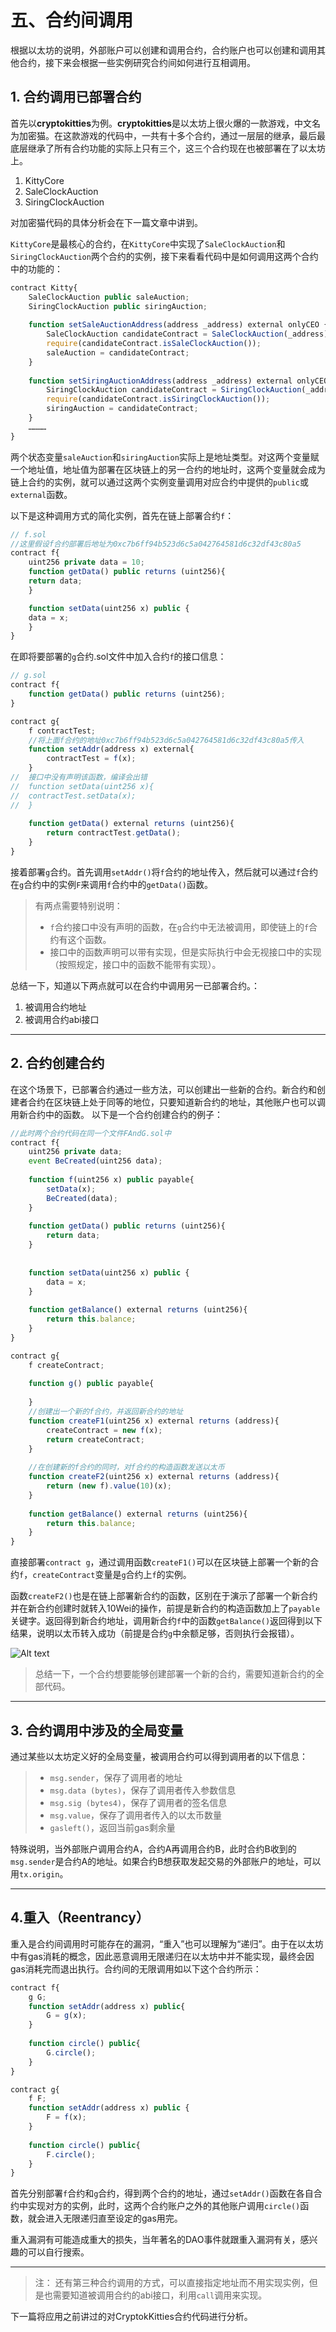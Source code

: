 # 五、合约间调用
根据以太坊的说明，外部账户可以创建和调用合约，合约账户也可以创建和调用其他合约，接下来会根据一些实例研究合约间如何进行互相调用。

## 1. 合约调用已部署合约
首先以**cryptokitties**为例。**cryptokitties**是以太坊上很火爆的一款游戏，中文名为加密猫。在这款游戏的代码中，一共有十多个合约，通过一层层的继承，最后最底层继承了所有合约功能的实际上只有三个，这三个合约现在也被部署在了以太坊上。
1. KittyCore
2. SaleClockAuction
3. SiringClockAuction

对加密猫代码的具体分析会在下一篇文章中讲到。

`KittyCore`是最核心的合约，在`KittyCore`中实现了`SaleClockAuction`和`SiringClockAuction`两个合约的实例，接下来看看代码中是如何调用这两个合约中的功能的：
```javascript
contract Kitty{
    SaleClockAuction public saleAuction;
    SiringClockAuction public siringAuction;
	
    function setSaleAuctionAddress(address _address) external onlyCEO {
        SaleClockAuction candidateContract = SaleClockAuction(_address);
        require(candidateContract.isSaleClockAuction());
        saleAuction = candidateContract;
    }
    
    function setSiringAuctionAddress(address _address) external onlyCEO {
        SiringClockAuction candidateContract = SiringClockAuction(_address);
        require(candidateContract.isSiringClockAuction());
        siringAuction = candidateContract;
    }
    …………
}
```
两个状态变量`saleAuction`和`siringAuction`实际上是地址类型。对这两个变量赋一个地址值，地址值为部署在区块链上的另一合约的地址时，这两个变量就会成为链上合约的实例，就可以通过这两个实例变量调用对应合约中提供的`public`或`external`函数。

以下是这种调用方式的简化实例，首先在链上部署合约`f`：
```javascript
// f.sol
//这里假设f合约部署后地址为0xc7b6ff94b523d6c5a042764581d6c32df43c80a5
contract f{
    uint256 private data = 10;
    function getData() public returns (uint256){
	return data;
    }

    function setData(uint256 x) public {
	data = x;
    }
}
```
在即将要部署的`g`合约.sol文件中加入合约`f`的接口信息：
```javascript
// g.sol
contract f{
    function getData() public returns (uint256);
}

contract g{
    f contractTest;
    //将上面f合约的地址0xc7b6ff94b523d6c5a042764581d6c32df43c80a5传入
    function setAddr(address x) external{
        contractTest = f(x);
    }
//  接口中没有声明该函数，编译会出错
//  function setData(uint256 x){
//	contractTest.setData(x);	
//  }
	
    function getData() external returns (uint256){
        return contractTest.getData();
    }    
}
```
接着部署`g`合约。首先调用`setAddr()`将`f`合约的地址传入，然后就可以通过`f`合约在`g`合约中的实例`F`来调用`f`合约中的`getData()`函数。
> 有两点需要特别说明：
> * `f`合约接口中没有声明的函数，在`g`合约中无法被调用，即使链上的`f`合约有这个函数。
> * 接口中的函数声明可以带有实现，但是实际执行中会无视接口中的实现（按照规定，接口中的函数不能带有实现）。

总结一下，知道以下两点就可以在合约中调用另一已部署合约。：
1. 被调用合约地址
2. 被调用合约abi接口

***
## 2. 合约创建合约
在这个场景下，已部署合约通过一些方法，可以创建出一些新的合约。新合约和创建者合约在区块链上处于同等的地位，只要知道新合约的地址，其他账户也可以调用新合约中的函数。
以下是一个合约创建合约的例子：
```javascript
//此时两个合约代码在同一个文件FAndG.sol中
contract f{
    uint256 private data;
    event BeCreated(uint256 data);
    
    function f(uint256 x) public payable{
        setData(x);
        BeCreated(data);
    }
    
    function getData() public returns (uint256){
        return data;
    }
    
    
    function setData(uint256 x) public {
        data = x;
    }
    
    function getBalance() external returns (uint256){
        return this.balance;
    }
}

contract g{
    f createContract;
    
    function g() public payable{
        
    }
    //创建出一个新的f合约，并返回新合约的地址
    function createF1(uint256 x) external returns (address){
        createContract = new f(x);
        return createContract;
    }
    
    //在创建新的f合约的同时，对f合约的构造函数发送以太币
    function createF2(uint256 x) external returns (address){
        return (new f).value(10)(x);
    }
    
    function getBalance() external returns (uint256){
        return this.balance;
    }
}
```
直接部署`contract g`，通过调用函数`createF1()`可以在区块链上部署一个新的合约`f`，`createContract`变量是`g`合约上`f`的实例。

函数`createF2()`也是在链上部署新合约的函数，区别在于演示了部署一个新合约并在新合约创建时就转入10Wei的操作，前提是新合约的构造函数加上了`payable`关键字。返回得到新合约地址，调用新合约`f`中的函数`getBalance()`返回得到以下结果，说明以太币转入成功（前提是合约`g`中余额足够，否则执行会报错）。
 
![Alt text](./balance返回图.png)

>总结一下，一个合约想要能够创建部署一个新的合约，需要知道新合约的全部代码。

***
## 3. 合约调用中涉及的全局变量
通过某些以太坊定义好的全局变量，被调用合约可以得到调用者的以下信息：
> * `msg.sender`，保存了调用者的地址
> * `msg.data (bytes)`，保存了调用者传入参数信息
> * `msg.sig (bytes4)`，保存了调用者的签名信息
> * `msg.value`，保存了调用者传入的以太币数量
> * `gasleft()`，返回当前gas剩余量

特殊说明，当外部账户调用合约A，合约A再调用合约B，此时合约B收到的`msg.sender`是合约A的地址。如果合约B想获取发起交易的外部账户的地址，可以用`tx.origin`。
***
## 4.重入（Reentrancy）
重入是合约间调用时可能存在的漏洞，“重入”也可以理解为“递归”。由于在以太坊中有gas消耗的概念，因此恶意调用无限递归在以太坊中并不能实现，最终会因gas消耗完而退出执行。合约间的无限调用如以下这个合约所示：
```javascript
contract f{
    g G;    
    function setAddr(address x) public{
        G = g(x);
    }
    
    function circle() public{
        G.circle();
    }
}

contract g{
    f F;
    function setAddr(address x) public {
        F = f(x);
    }
    
    function circle() public{
        F.circle();
    }
}
```
首先分别部署`f`合约和`g`合约，得到两个合约的地址，通过`setAddr()`函数在各自合约中实现对方的实例，此时，这两个合约账户之外的其他账户调用`circle()`函数，就会进入无限递归直至设定的gas用完。

重入漏洞有可能造成重大的损失，当年著名的DAO事件就跟重入漏洞有关，感兴趣的可以自行搜索。
***
> 注：
> 还有第三种合约调用的方式，可以直接指定地址而不用实现实例，但是也需要知道被调用合约的abi接口，利用`call`调用来实现。

下一篇将应用之前讲过的对CryptokKitties合约代码进行分析。
